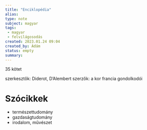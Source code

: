 ```yaml
---
title: "Enciklopédia"
alias: 
type: note
subject: magyar
tags:
 - magyar
 - felvilágosodás
created: 2023.01.24 09:04
created_by: Ádám
status: empty
summary: 
---
```

35 kötet

szerkesztők: Diderot, D’Alembert
szerzők: a kor francia gondolkodói

# Szócikkek
- természettudomány
- gazdaságtudomány
- irodalom, művészet